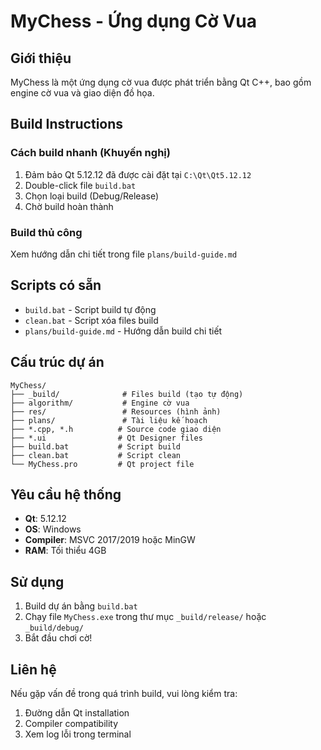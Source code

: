 # MyChess - Ứng dụng Cờ Vua

## Giới thiệu
MyChess là một ứng dụng cờ vua được phát triển bằng Qt C++, bao gồm engine cờ vua và giao diện đồ họa.

## Build Instructions

### Cách build nhanh (Khuyến nghị)
1. Đảm bảo Qt 5.12.12 đã được cài đặt tại `C:\Qt\Qt5.12.12`
2. Double-click file `build.bat` 
3. Chọn loại build (Debug/Release) 
4. Chờ build hoàn thành

### Build thủ công
Xem hướng dẫn chi tiết trong file `plans/build-guide.md`

## Scripts có sẵn

- `build.bat` - Script build tự động
- `clean.bat` - Script xóa files build
- `plans/build-guide.md` - Hướng dẫn build chi tiết

## Cấu trúc dự án

```
MyChess/
├── _build/              # Files build (tạo tự động)
├── algorithm/           # Engine cờ vua
├── res/                 # Resources (hình ảnh)
├── plans/               # Tài liệu kế hoạch
├── *.cpp, *.h          # Source code giao diện
├── *.ui                # Qt Designer files
├── build.bat           # Script build
├── clean.bat           # Script clean
└── MyChess.pro         # Qt project file
```

## Yêu cầu hệ thống

- **Qt**: 5.12.12
- **OS**: Windows  
- **Compiler**: MSVC 2017/2019 hoặc MinGW
- **RAM**: Tối thiểu 4GB

## Sử dụng

1. Build dự án bằng `build.bat`
2. Chạy file `MyChess.exe` trong thư mục `_build/release/` hoặc `_build/debug/`
3. Bắt đầu chơi cờ!

## Liên hệ

Nếu gặp vấn đề trong quá trình build, vui lòng kiểm tra:
1. Đường dẫn Qt installation
2. Compiler compatibility  
3. Xem log lỗi trong terminal
